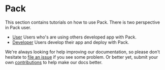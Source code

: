 # Pack

 This section contains tutorials on how to use Pack. There is two perspective in Pack user.
  
  - [User](/docs/tutorials/user-doc.md) Users who's are using others developed app with Pack.
  - [Developer](/docs/tutorials/dev-doc.md) Users develop their app and deploy with Pack.
  
  We're always looking for help improving our documentation, so please don't hesitate to
  [file an issue](https://github.com/kubepack/pack/issues/new) if you see some problem.
  Or better yet, submit your own [contributions](/CONTRIBUTING.md) to help
  make our docs better.